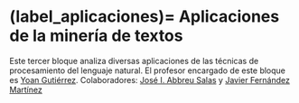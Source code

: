 
(label_aplicaciones)=
Aplicaciones de la minería de textos
====================================

Este tercer bloque analiza diversas aplicaciones de las técnicas de procesamiento del lenguaje natural. El profesor encargado de este bloque es [Yoan Gutiérrez][yoan url]. Colaboradores: [José I. Abbreu Salas][abreu url]  y [Javier Fernández Martínez][javi url]

<!--

## Temario


### Teoría

- [T1. Aplicaciones generales del PLN (areas generales)][t1]
% - [T2. Aplicaciones específicas y Benchmacks][t2]
% - [T2.1. Caso de estudio Análisis de Sentimientos][t2.1]
% - [T3. Métricas de Evaluación][t3]
% - [T4. Centralización de modelos, datasets y tecnologías de generación][t4]
% - [T5. AutoML. Descripción general y estado de la cuestión][t5]
% - [T5.1. AutoGOAL: Marco de trabajo para la generación de pipelines óptimos][t5.1]

### Prácticas

- [P1. Creación de baseline con Sklearn. Caso de uso Clasificación de Documentos][p1]
- [P1.2. Utilización de modelos transformers ya existentes como API. Caso de uso Clasificación de Documentos][p2]
% - [P2. Transformer fine tunnig. Caso de uso Clasificación de Documentos][p3]
% - [P3. Composición de características auxiliándose de transformers y otras tecnicas de extracción de  características. Caso de uso Clasificación de Documentos][p4]
% - [P4. Ensembler de classificadores, entre ellos trasnformers, SMV, etc.  Caso de uso Clasificación  de Documentos][p5]

% - [P5. Utilización de técnicas de AutoML, libreria AutoGOAL.  Caso de uso Clasificación de Documentos][p6]


## Evaluación

### Teoría
 - [T1.C1. Cuestionario de evaluación](https://docs.google.com/forms/d/e/1FAIpQLSdJOREB0q6HP95Ny9GkNiKpouKESLt5aZRNDzhjezqVfIBhHA/viewform). Apertura el 20/02/2023- Cierre 23:59 del 27/02/2023.
 % - [T2.C1. Cuestionario de evaluación](https://docs.google.com/forms/d/e/1FAIpQLSe_n1zPl8FzhjXoF7E4ucGoOfjSm-D8HcQZ2N5dtcy-Nudsgw). Apertura el 22/02/2023- Cierre 23:59 del 28/02/2023.
 % - [T2.1.C1. Cuestionario de evaluación](https://docs.google.com/forms/d/e/1FAIpQLSccvm-ZXHONuDGX_Q8R1PmNWcb5eSbFde4NyX25uxPkNh4zNw/viewform). Apertura el 01/03/2023- Cierre 23:59 del 07/03/2023.
 % - [T3.C1. Cuestionario de evaluación](https://docs.google.com/forms/d/e/1FAIpQLScD2m7ZzwwJvkIDOVICuSy8mfE1wsvSeKaFQ3B23cftJyjYcQ). Apertura el 08/03/2023- Cierre 23:59 del 14/03/2023.
 % - [T4.C1. Cuestionario de evaluación](https://docs.google.com/forms/d/e/1FAIpQLScsfrSzeMWqsAwFrYpl5zEgLOlDt9OZ0D5p8A2fN6Pyh1V3WA/viewform). Apertura el 15/03/2023- Cierre 23:59 del 22/03/2023.
 % - [T5.C1. Cuestionario de evaluación](). Apertura el 23/03/2023- Cierre 23:59 del 28/03/2023.
 

### Prácticas
- P.Ev1. [Evaluación 1 (común)](https://jaspock.github.io/mtextos2223/bloque3_ev.html#entrega-1-comun). Apertura el 22/02/2023 - Cierre 23:59 del 01/03/2023 - Fuera de plazo hasta 08/03/23.
% - P.Ev2. [Evaluación 2 (selectiva)](https://jaspock.github.io/mtextos2223/bloque3_ev.html#entrega-2-selectiva). Apertura el 08/03/23 - Cierre 23:59 del 29/04/2023 - Fuera de plazo hasta 05/04/23.


-->

[abreu url]: https://scholar.google.es/citations?user=62u6KEkAAAAJ&hl=es
[javi url]: https://cvnet.cpd.ua.es/curriculum-breve/es/fernandez-martinez-javier/321
[yoan url]: https://cvnet.cpd.ua.es/curriculum-breve/es/gutierrez-vazquez-yoan/49618  

[t1]: https://jaspock.github.io/mtextos2223/bloque3_t1_aplicaciones.html
[t2]: https://jaspock.github.io/mtextos2223/bloque3_t2_subaplicaciones-benchmarks.html
[t2.1]: https://jaspock.github.io/mtextos2223/bloque3_t2.1_analisis_sentimientos.html
[t3]: https://jaspock.github.io/mtextos2223/bloque3_t3.1_metricas.html
[t4]: https://jaspock.github.io/mtextos2223/bloque3_t4_centralizacion.html
[t5]: https://jaspock.github.io/mtextos2223/bloque3_t5_automl.html
[t5.1]: https://jaspock.github.io/mtextos2223/bloque3_t5.1_autogoal.html

[p1]: https://jaspock.github.io/mtextos2223/bloque3_p1_SA-Pipeline-Reviews.html
[p2]: https://jaspock.github.io/mtextos2223/bloque3_p2_SA-Transformers-Basic.html
[p3]: https://jaspock.github.io/mtextos2223/bloque3_p3_SA-Transformers-Training-FineTuning.html
[p4]: https://jaspock.github.io/mtextos2223/bloque3_p4_SA-Transformers-Training-Custom.html
[p5]: https://jaspock.github.io/mtextos2223/bloque3_p5-SA-Ensemble.html
[p6]: https://jaspock.github.io/mtextos2223/bloque3_p6_SA-AutoGOAL.html

[ev1]: https://jaspock.github.io/mtextos2223/bloque3_ev.html
